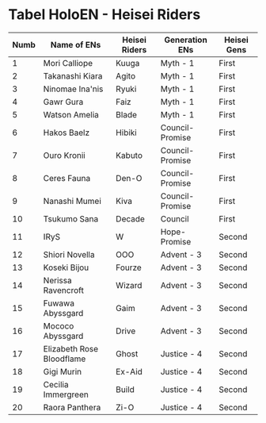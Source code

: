 # Tabel HoloEN - Heisei Riders

| Numb | Name of ENs                | Heisei Riders | Generation ENs     | Heisei Gens |
|------|----------------------------|----------------|---------------------|--------------|
| 1    | Mori Calliope              | Kuuga          | Myth - 1            | First        |
| 2    | Takanashi Kiara           | Agito          | Myth - 1            | First        |
| 3    | Ninomae Ina'nis            | Ryuki          | Myth - 1            | First        |
| 4    | Gawr Gura                 | Faiz           | Myth - 1            | First        |
| 5    | Watson Amelia             | Blade          | Myth - 1            | First        |
| 6    | Hakos Baelz               | Hibiki         | Council-Promise     | First        |
| 7    | Ouro Kronii               | Kabuto         | Council-Promise     | First        |
| 8    | Ceres Fauna               | Den-O          | Council-Promise     | First        |
| 9    | Nanashi Mumei            | Kiva           | Council-Promise     | First        |
| 10   | Tsukumo Sana              | Decade         | Council             | First        |
| 11   | IRyS                      | W              | Hope-Promise        | Second       |
| 12   | Shiori Novella            | OOO            | Advent - 3          | Second       |
| 13   | Koseki Bijou              | Fourze         | Advent - 3          | Second       |
| 14   | Nerissa Ravencroft       | Wizard         | Advent - 3          | Second       |
| 15   | Fuwawa Abyssgard          | Gaim           | Advent - 3          | Second       |
| 16   | Mococo Abyssgard          | Drive          | Advent - 3          | Second       |
| 17   | Elizabeth Rose Bloodflame | Ghost          | Justice - 4         | Second       |
| 18   | Gigi Murin                | Ex-Aid         | Justice - 4         | Second       |
| 19   | Cecilia Immergreen       | Build          | Justice - 4         | Second       |
| 20   | Raora Panthera           | Zi-O           | Justice - 4         | Second       |
